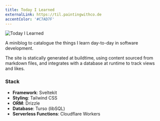 ```yaml
---
title: Today I Learned
externalLink: https://til.paintingwithco.de
accentColor: '#C7AD7F'
---
```


<img src='/images/til.webp' alt='Today I Learned' class="w-full object-cover" />

A miniblog to catalogue the things I learn day-to-day in software development.

The site is statically generated at buildtime, using content sourced from markdown files, and integrates with a database at runtime to track views and likes.

### Stack

- **Framework**: Sveltekit
- **Styling**: Tailwind CSS
- **ORM**: Drizzle
- **Database**: Turso (libSQL)
- **Serverless Functions**: Cloudflare Workers
